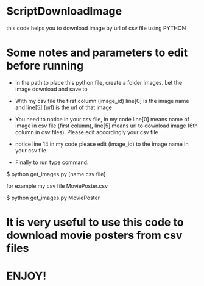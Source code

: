 # ScriptDownloadImage
this code helps you to download image by url of csv file using PYTHON

# Some notes and parameters to edit before running

- In the path to place this python file, create a folder images. Let the image download and save to

- With my csv file the first column (image_id) line[0] is the image name and line[5] (url) is the url of that image

- You need to notice in your csv file, in my code line[0] means name of image in csv file (first column), line[5] means url to download image (6th column in csv files). Please edit accordingly your csv file

- notice line 14 in my code please edit (image_id) to the image name in your csv file

- Finally to run type command:
 
 $ python get_images.py [name csv file]
 
for example my csv file MoviePoster.csv

  $ python get_images.py MoviePoster
  
  # It is very useful to use this code to download movie posters from csv files
  
  # ENJOY!
